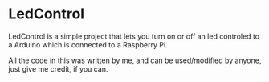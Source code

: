 # LedControl

LedControl is a simple project that lets you turn on or off an led controled to a Arduino which is connected to a Raspberry Pi.

All the code in this was written by me, and can be used/modified by anyone, just give me credit, if you can.

